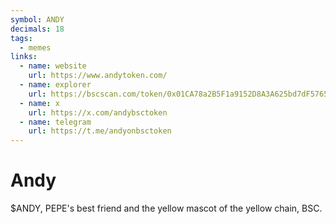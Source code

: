 ```yaml
---
symbol: ANDY
decimals: 18
tags:
  - memes
links:
  - name: website
    url: https://www.andytoken.com/
  - name: explorer
    url: https://bscscan.com/token/0x01CA78a2B5F1a9152D8A3A625bd7dF5765eeE1D8
  - name: x
    url: https://x.com/andybsctoken
  - name: telegram
    url: https://t.me/andyonbsctoken
---
```


# Andy

$ANDY, PEPE's best friend and the yellow mascot of the yellow chain, BSC.
